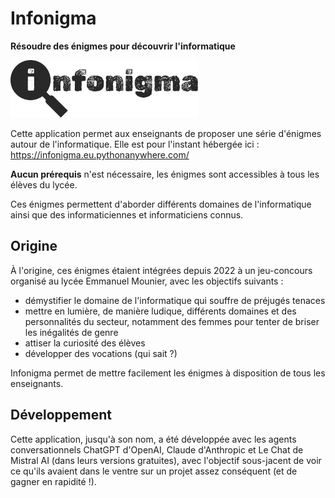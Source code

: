 # Infonigma

**Résoudre des énigmes pour découvrir l'informatique**

<img src="projet_enigmes/static/img/logo_noir.svg" width="300">

Cette application permet aux enseignants de proposer une série d'énigmes autour de l'informatique. Elle est pour l'instant hébergée ici : https://infonigma.eu.pythonanywhere.com/

**Aucun prérequis** n'est nécessaire, les énigmes sont accessibles à tous les élèves du lycée.

Ces énigmes permettent d'aborder différents domaines de l'informatique ainsi que des informaticiennes et informaticiens connus.

## Origine

À l'origine, ces énigmes étaient intégrées depuis 2022 à un jeu-concours organisé au lycée Emmanuel Mounier, avec les objectifs suivants :

- démystifier le domaine de l'informatique qui souffre de préjugés tenaces
- mettre en lumière, de manière ludique, différents domaines et des personnalités du secteur, notamment des femmes pour tenter de briser les inégalités de genre
- attiser la curiosité des élèves
- développer des vocations (qui sait ?)

Infonigma permet de mettre facilement les énigmes à disposition de tous les enseignants.

## Développement

Cette application, jusqu'à son nom, a été développée avec les agents conversationnels ChatGPT d'OpenAI, Claude d'Anthropic et Le Chat de Mistral AI (dans leurs versions gratuites), avec l'objectif sous-jacent de voir ce qu'ils avaient dans le ventre sur un projet assez conséquent (et de gagner en rapidité !).




